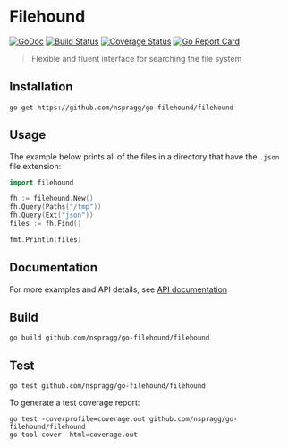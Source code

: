# Filehound

[![GoDoc](https://godoc.org/github.com/nspragg/go-filehound/filehound?status.svg)](https://godoc.org/github.com/nspragg/go-filehound) 
[![Build Status](https://travis-ci.org/nspragg/go-filehound.svg)](https://travis-ci.org/nspragg/go-filehound) 
[![Coverage Status](https://coveralls.io/repos/github/nspragg/go-filehound/badge.svg?branch=master)](https://coveralls.io/github/nspragg/go-filehound?branch=master)
[![Go Report Card](https://goreportcard.com/badge/github.com/nspragg/go-filehound)](https://goreportcard.com/report/github.com/nspragg/go-filehound)

> Flexible and fluent interface for searching the file system

## Installation

```
go get https://github.com/nspragg/go-filehound/filehound
```

<!-- ## Demo

<img src="https://cloud.githubusercontent.com/assets/917111/13683231/7e915c2c-e6fd-11e5-9d58-e7228cf76ccf.gif" width="600"/> -->

## Usage

The example below prints all of the files in a directory that have the `.json` file extension:

```go
import filehound

fh := filehound.New()
fh.Query(Paths("/tmp"))
fh.Query(Ext("json"))
files := fh.Find()

fmt.Println(files)
```

## Documentation
For more examples and API details, see [API documentation](https://nspragg.github.io/go-filehound/)

## Build

```
go build github.com/nspragg/go-filehound/filehound
```

## Test

```
go test github.com/nspragg/go-filehound/filehound
```

To generate a test coverage report:

```
go test -coverprofile=coverage.out github.com/nspragg/go-filehound/filehound
go tool cover -html=coverage.out
```
